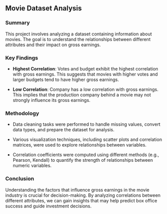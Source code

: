 ## Movie Dataset Analysis

### Summary

This project involves analyzing a dataset containing information about movies. The goal is to understand the relationships between different attributes and their impact on gross earnings.

### Key Findings

- **Highest Correlation**: Votes and budget exhibit the highest correlation with gross earnings. This suggests that movies with higher votes and larger budgets tend to have higher gross earnings.

- **Low Correlation**: Company has a low correlation with gross earnings. This implies that the production company behind a movie may not strongly influence its gross earnings.

### Methodology

- Data cleaning tasks were performed to handle missing values, convert data types, and prepare the dataset for analysis.

- Various visualization techniques, including scatter plots and correlation matrices, were used to explore relationships between variables.

- Correlation coefficients were computed using different methods (e.g., Pearson, Kendall) to quantify the strength of relationships between numeric variables.

### Conclusion

Understanding the factors that influence gross earnings in the movie industry is crucial for decision-making. By analyzing correlations between different attributes, we can gain insights that may help predict box office success and guide investment decisions.



